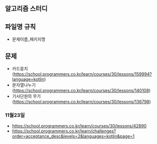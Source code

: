 ## 알고리즘 스터디

## 파일명 규칙

- 문제이름_패키지명


## 문제

- 카드뭉치(https://school.programmers.co.kr/learn/courses/30/lessons/159994?language=kotlin)
- 문자열나누기(https://school.programmers.co.kr/learn/courses/30/lessons/140108)
- 기사단원의 무기(https://school.programmers.co.kr/learn/courses/30/lessons/136798)

### 11월23일
- https://school.programmers.co.kr/learn/courses/30/lessons/42890
- https://school.programmers.co.kr/learn/challenges?order=acceptance_desc&levels=2&languages=kotlin&page=1
